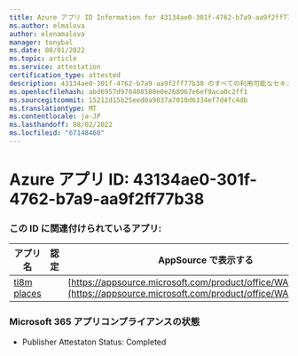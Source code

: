 ```yaml
---
title: Azure アプリ ID Information for 43134ae0-301f-4762-b7a9-aa9f2ff77b38
ms.author: elmalova
author: elenamalova
manager: tonybal
ms.date: 08/01/2022
ms.topic: article
ms.service: attestation
certification_type: attested
description: 43134ae0-301f-4762-b7a9-aa9f2ff77b38 のすべての利用可能なセキュリティとコンプライアンス情報。
ms.openlocfilehash: abd6957d970408580e0e268967e6ef9aca0c2ff1
ms.sourcegitcommit: 15212d15b25eed0a9837a7010d6334ef7d4fc4db
ms.translationtype: MT
ms.contentlocale: ja-JP
ms.lasthandoff: 08/02/2022
ms.locfileid: "67148460"
---
```

# <a name="azure-app-id-43134ae0-301f-4762-b7a9-aa9f2ff77b38"></a>Azure アプリ ID: 43134ae0-301f-4762-b7a9-aa9f2ff77b38


### <a name="apps-associated-with-this-id"></a>この ID に関連付けられているアプリ:
| **アプリ名** | **認定** | **AppSource で表示する** |
|--------------|---------------|-----------------------|
| [ti8m places](../forward/WA200003311.md) |  | [https://appsource.microsoft.com/product/office/WA200003311](https://appsource.microsoft.com/product/office/WA200003311) |

### <a name="microsoft-365-app-compliance-status"></a>Microsoft 365 アプリコンプライアンスの状態
- Publisher Attestaton Status: Completed

